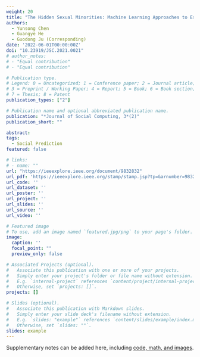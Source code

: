 ```yaml
---
weight: 20
title: "The Hidden Sexual Minorities: Machine Learning Approaches to Estimate the Sexual Minority Orientation among Beijing College Students"
authors:
  - Yunsong Chen
  - Guangye He
  - Guodong Ju (Corresponding)
date: '2022-06-01T00:00:00Z'
doi: "10.23919/JSC.2021.0021"
# author_notes:
# - "Equal contribution"
# - "Equal contribution"

# Publication type.
# Legend: 0 = Uncategorized; 1 = Conference paper; 2 = Journal article;
# 3 = Preprint / Working Paper; 4 = Report; 5 = Book; 6 = Book section;
# 7 = Thesis; 8 = Patent
publication_types: ["2"]

# Publication name and optional abbreviated publication name.
publication: "*Journal of Social Computing, 3*(2)"
publication_short: ""

abstract: 
tags:
  - Social Prediction
featured: false

# links:
# - name: ""
url: "https://ieeexplore.ieee.org/document/9832832"
url_pdf: 'https://ieeexplore.ieee.org/stamp/stamp.jsp?tp=&arnumber=9832832'
url_code: ''
url_dataset: ''
url_poster: ''
url_project: ''
url_slides: ''
url_source: ''
url_video: ''

# Featured image
# To use, add an image named `featured.jpg/png` to your page's folder. 
image:
  caption: ''
  focal_point: ""
  preview_only: false

# Associated Projects (optional).
#   Associate this publication with one or more of your projects.
#   Simply enter your project's folder or file name without extension.
#   E.g. `internal-project` references `content/project/internal-project/index.md`.
#   Otherwise, set `projects: []`.
projects: []

# Slides (optional).
#   Associate this publication with Markdown slides.
#   Simply enter your slide deck's filename without extension.
#   E.g. `slides: "example"` references `content/slides/example/index.md`.
#   Otherwise, set `slides: ""`.
slides: example
---
```


Supplementary notes can be added here, including [code, math, and images](https://wowchemy.com/docs/writing-markdown-latex/).
